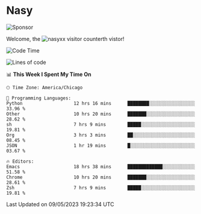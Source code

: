 # Nasy

<!--
<p align="center">
<img height="200" src="https://github-readme-stats.vercel.app/api?username=nasyxx&count_private=true&show_icons=true&theme=dracula&include_all_commits=true"/>
<img height="200" src="https://github-readme-stats.vercel.app/api/top-langs/?username=nasyxx&theme=dracula&hide=html,jupyter+notebook&count_private=true&show_icons=true"/>
</p>

  
----------------
-->

![Sponsor](https://img.shields.io/static/v1.svg?label=Sponsor&message=%E2%9D%A4&logo=GitHub&style=flat&color=pink)
 
Welcome, the ![nasyxx visitor counter](https://count.getloli.com/get/@nasyxx?theme=rule34)th vistor!
 
<!--START_SECTION:waka-->
![Code Time](http://img.shields.io/badge/Code%20Time-3%2C503%20hrs%2023%20mins-blue)

![Lines of code](https://img.shields.io/badge/From%20Hello%20World%20I%27ve%20Written-6.2%20million%20lines%20of%20code-blue)

📊 **This Week I Spent My Time On** 

```text
🕑︎ Time Zone: America/Chicago

💬 Programming Languages: 
Python                   12 hrs 16 mins      ████████░░░░░░░░░░░░░░░░░   33.96 % 
Other                    10 hrs 20 mins      ███████░░░░░░░░░░░░░░░░░░   28.62 % 
sh                       7 hrs 9 mins        █████░░░░░░░░░░░░░░░░░░░░   19.81 % 
Org                      3 hrs 3 mins        ██░░░░░░░░░░░░░░░░░░░░░░░   08.45 % 
JSON                     1 hr 19 mins        █░░░░░░░░░░░░░░░░░░░░░░░░   03.67 % 

🔥 Editors: 
Emacs                    18 hrs 38 mins      █████████████░░░░░░░░░░░░   51.58 % 
Chrome                   10 hrs 20 mins      ███████░░░░░░░░░░░░░░░░░░   28.61 % 
Zsh                      7 hrs 9 mins        █████░░░░░░░░░░░░░░░░░░░░   19.81 % 
```


 Last Updated on 09/05/2023 19:23:34 UTC
<!--END_SECTION:waka-->

<!-- ![visitors](https://visitor-badge.laobi.icu/badge?page_id=nasyxx.nasyxx) -->
